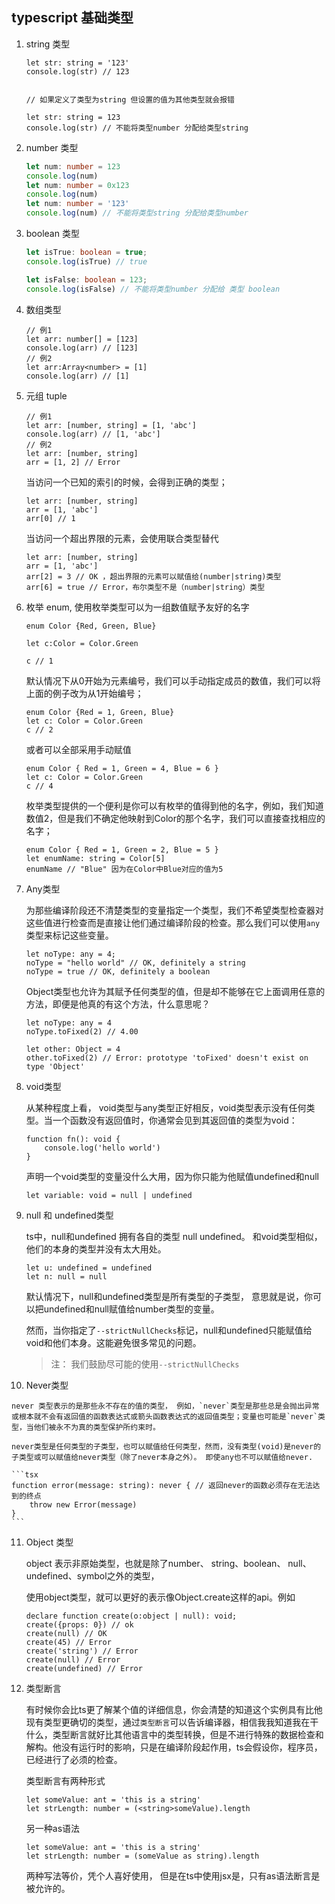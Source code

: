 ## typescript 基础类型

1. string 类型

   ```tsx
   let str: string = '123'
   console.log(str) // 123
   
   
   // 如果定义了类型为string 但设置的值为其他类型就会报错
   
   let str: string = 123
   console.log(str) // 不能将类型number 分配给类型string
   ```

2. number 类型

   ```ts
   let num: number = 123
   console.log(num)
   let num: number = 0x123
   console.log(num)
   let num: number = '123'
   console.log(num) // 不能将类型string 分配给类型number
   ```

3. boolean 类型

   ```ts
   let isTrue: boolean = true;
   console.log(isTrue) // true
   
   let isFalse: boolean = 123;
   console.log(isFalse) // 不能将类型number 分配给 类型 boolean
   ```

   

4. 数组类型

   ```tsx
   // 例1
   let arr: number[] = [123]
   console.log(arr) // [123]
   // 例2
   let arr:Array<number> = [1]
   console.log(arr) // [1]
   ```

5. 元组 tuple

   ```tsx
   // 例1
   let arr: [number, string] = [1, 'abc']
   console.log(arr) // [1, 'abc']
   // 例2
   let arr: [number, string]
   arr = [1, 2] // Error
   ```

   当访问一个已知的索引的时候，会得到正确的类型；

   ```tsx
   let arr: [number, string]
   arr = [1, 'abc']
   arr[0] // 1
   ```

   当访问一个超出界限的元素，会使用联合类型替代

   ```tsx
   let arr: [number, string]
   arr = [1, 'abc']
   arr[2] = 3 // OK ，超出界限的元素可以赋值给(number|string)类型
   arr[6] = true // Error，布尔类型不是（number|string）类型
   ```

6. 枚举 enum, 使用枚举类型可以为一组数值赋予友好的名字

   ```tsx
   enum Color {Red, Green, Blue}
   
   let c:Color = Color.Green
   
   c // 1
   ```

   默认情况下从0开始为元素编号，我们可以手动指定成员的数值，我们可以将上面的例子改为从1开始编号；

   ```tsx
   enum Color {Red = 1, Green, Blue}
   let c: Color = Color.Green
   c // 2
   ```

   或者可以全部采用手动赋值

   ```tsx
   enum Color { Red = 1, Green = 4, Blue = 6 }
   let c: Color = Color.Green
   c // 4
   ```

   枚举类型提供的一个便利是你可以有枚举的值得到他的名字，例如，我们知道数值2，但是我们不确定他映射到Color的那个名字，我们可以直接查找相应的名字；

   ```tsx
   enum Color { Red = 1, Green = 2, Blue = 5 }
   let enumName: string = Color[5]
   enumName // "Blue" 因为在Color中Blue对应的值为5
   ```

7. Any类型

   为那些编译阶段还不清楚类型的变量指定一个类型，我们不希望类型检查器对这些值进行检查而是直接让他们通过编译阶段的检查。那么我们可以使用`any`类型来标记这些变量。

   ```tsx
   let noType: any = 4;
   noType = "hello world" // OK, definitely a string
   noType = true // OK, definitely a boolean
   ```

   Object类型也允许为其赋予任何类型的值，但是却不能够在它上面调用任意的方法，即便是他真的有这个方法，什么意思呢？

   ```tsx
   let noType: any = 4
   noType.toFixed(2) // 4.00
   
   let other: Object = 4
   other.toFixed(2) // Error: prototype 'toFixed' doesn't exist on type 'Object'
   ```

8. void类型

   从某种程度上看， void类型与any类型正好相反，void类型表示没有任何类型。当一个函数没有返回值时，你通常会见到其返回值的类型为void：

   ```tsx
   function fn(): void {
       console.log('hello world')
   }
   ```

   声明一个void类型的变量没什么大用，因为你只能为他赋值undefined和null

   ```tsx
   let variable: void = null | undefined
   ```

9. null 和 undefined类型

   ts中，null和undefined 拥有各自的类型 null undefined。 和void类型相似，他们的本身的类型并没有太大用处。

   ```tsx
   let u: undefined = undefined
   let n: null = null
   ```

   默认情况下，null和undefined类型是所有类型的子类型， 意思就是说，你可以把undefined和null赋值给number类型的变量。

   然而，当你指定了`--strictNullChecks`标记，null和undefined只能赋值给void和他们本身。这能避免很多常见的问题。

   > 注： 我们鼓励尽可能的使用`--strictNullChecks`

10.  Never类型

    never 类型表示的是那些永不存在的值的类型， 例如，`never`类型是那些总是会抛出异常或根本就不会有返回值的函数表达式或箭头函数表达式的返回值类型；变量也可能是`never`类型，当他们被永不为真的类型保护所约束时。

    never类型是任何类型的子类型，也可以赋值给任何类型，然而，没有类型(void)是never的子类型或可以赋值给never类型（除了never本身之外）。 即使any也不可以赋值给never.

    ```tsx
    function error(message: string): never { // 返回never的函数必须存在无法达到的终点
        throw new Error(message)
    }
    ```

11. Object 类型

    object 表示非原始类型，也就是除了number、 string、boolean、 null、undefined、symbol之外的类型，

    使用object类型，就可以更好的表示像Object.create这样的api。例如

    ```tsx
    declare function create(o:object | null): void;
    create({props: 0}) // ok
    create(null) // OK
    create(45) // Error
    create('string') // Error
    create(null) // Error
    create(undefined) // Error
    ```

12. 类型断言

    有时候你会比ts更了解某个值的详细信息，你会清楚的知道这个实例具有比他现有类型更确切的类型，通过`类型断言`可以告诉编译器，相信我我知道我在干什么，类型断言就好比其他语言中的类型转换，但是不进行特殊的数据检查和解构。他没有运行时的影响，只是在编译阶段起作用，ts会假设你，程序员，已经进行了必须的检查。

    类型断言有两种形式

    ```tsx
    let someValue: ant = 'this is a string'
    let strLength: number = (<string>someValue).length
    ```

    另一种as语法

    ```tsx
    let someValue: ant = 'this is a string'
    let strLength: number = (someValue as string).length
    ```

    两种写法等价，凭个人喜好使用， 但是在ts中使用jsx是，只有as语法断言是被允许的。